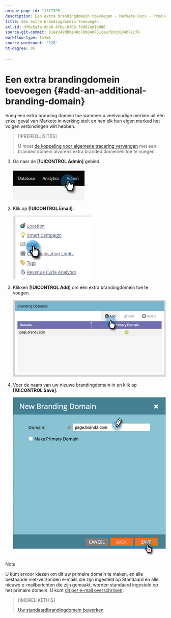 ```yaml
---
unique-page-id: 11377395
description: Een extra brandingdomein toevoegen - Marketo Docs - Productdocumentatie
title: Een extra brandingdomein toevoegen
exl-id: df6e5afe-dbb0-4fbe-bf06-79d92a91b986
source-git-commit: 81ee349dbbe48c70b040751cae750c3684b71c78
workflow-type: tm+mt
source-wordcount: '128'
ht-degree: 0%

---
```


# Een extra brandingdomein toevoegen {#add-an-additional-branding-domain}

Voeg een extra branding domein toe wanneer u veelvoudige merken uit één enkel geval van Marketo in werking stelt en hen elk hun eigen merked het volgen verbindingen wilt hebben.

>[!PREREQUISITES]
>
>U moet [de koppeling voor algemene tracering vervangen](/help/marketo/product-docs/administration/email-setup/add-multiple-branding-domains/edit-your-default-branding-domain.md) met een branded domein alvorens extra branded domeinen toe te voegen.

1. Ga naar de **[!UICONTROL Admin]** gebied.

   ![](assets/add-an-additional-branding-domain-1.png)

1. Klik op **[!UICONTROL Email]**.

   ![](assets/add-an-additional-branding-domain-2.png)

1. Klikken **[!UICONTROL Add]** om een extra brandingdomein toe te voegen.

   ![](assets/add-an-additional-branding-domain-3.png)

1. Voer de naam van uw nieuwe brandingdomein in en klik op **[!UICONTROL Save]**.

   ![](assets/add-an-additional-branding-domain-4.png)

>[!NOTE]
>
>U kunt ervoor kiezen om dit uw primaire domein te maken, en alle bestaande niet-verzonden e-mails die zijn ingesteld op Standaard en alle nieuwe e-mailberichten die zijn gemaakt, worden standaard ingesteld op het primaire domein. U kunt [dit per e-mail overschrijven](/help/marketo/product-docs/administration/email-setup/add-multiple-branding-domains/overwrite-primary-domain-for-emails.md).

>[!MORELIKETHIS]
>
>[Uw standaardbrandingdomein bewerken](/help/marketo/product-docs/administration/email-setup/add-multiple-branding-domains/edit-your-default-branding-domain.md)
